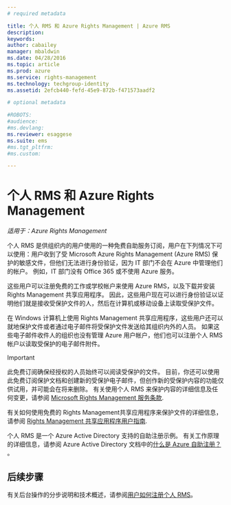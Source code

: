 ```yaml
---
# required metadata

title: 个人 RMS 和 Azure Rights Management | Azure RMS
description:
keywords:
author: cabailey
manager: mbaldwin
ms.date: 04/28/2016
ms.topic: article
ms.prod: azure
ms.service: rights-management
ms.technology: techgroup-identity
ms.assetid: 2efcb440-fefd-45e9-872b-f471573aadf2

# optional metadata

#ROBOTS:
#audience:
#ms.devlang:
ms.reviewer: esaggese
ms.suite: ems
#ms.tgt_pltfrm:
#ms.custom:

---
```


# 个人 RMS 和 Azure Rights Management

*适用于：Azure Rights Management*

个人 RMS 是供组织内的用户使用的一种免费自助服务订阅，用户在下列情况下可以使用：用户收到了受 Microsoft Azure Rights Management (Azure RMS) 保护的敏感文件，但他们无法进行身份验证，因为 IT 部门不会在 Azure 中管理他们的帐户。 例如，IT 部门没有 Office 365 或不使用 Azure 服务。

这些用户可以注册免费的工作或学校帐户来使用 Azure RMS，以及下载并安装 Rights Management 共享应用程序。 因此，这些用户现在可以进行身份验证以证明他们就是接收受保护文件的人，然后在计算机或移动设备上读取受保护文件。

在 Windows 计算机上使用 Rights Management 共享应用程序，这些用户还可以就地保护文件或者通过电子邮件将受保护文件发送给其组织内外的人员。 如果这些电子邮件收件人的组织也没有管理 Azure 用户帐户，他们也可以注册个人 RMS 帐户以读取受保护的电子邮件附件。

> [!IMPORTANT]
> 此免费订阅确保经授权的人员始终可以阅读受保护的文件。 目前，你还可以使用此免费订阅保护文档和创建新的受保护电子邮件，但创作新的受保护内容的功能仅供试用，并可能会在将来删除。 有关使用个人 RMS 来保护内容的详细信息及任何变更，请参阅 [Microsoft Rights Management 服务条款](https://portal.aadrm.com/Legal/Service).

有关如何使用免费的 Rights Management共享应用程序来保护文件的详细信息，请参阅 [Rights Management 共享应用程序用户指南](../rms-client/sharing-app-user-guide.md).

个人 RMS 是一个 Azure Active Directory 支持的自助注册示例。 有关工作原理的详细信息，请参阅 Azure Active Directory 文档中的[什么是 Azure 自助注册？](/active-directory/active-directory-self-service-signup) 。 

## 后续步骤
有关后台操作的分步说明和技术概述，请参阅[用户如何注册个人 RMS](rms-for-individuals-user-sign-up.md)。 



<!--HONumber=Apr16_HO4-->


